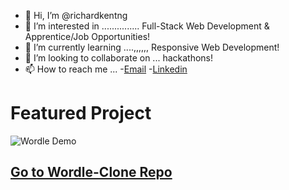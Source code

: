 - 👋 Hi, I’m @richardkentng
- 👀 I’m interested in ............... Full-Stack Web Development & Apprentice/Job Opportunities!
- 🌱 I’m currently learning ....,,,,,, Responsive Web Development!
- 💞️ I’m looking to collaborate on ... hackathons!
- 📫 How to reach me ... 
    -[Email](mailto:richardkentng@gmail.com)
    -[Linkedin](https://www.linkedin.com/in/richard-kent-ng/)
    
# Featured Project
![Wordle Demo](https://i.imgur.com/lZBNPWf.gif)
## [Go to Wordle-Clone Repo](https://github.com/richardkentng/wordle-clone)

<!---
richardkentng/richardkentng is a ✨ special ✨ repository because its `README.md` (this file) appears on your GitHub profile.
You can click the Preview link to take a look at your changes.
--->
